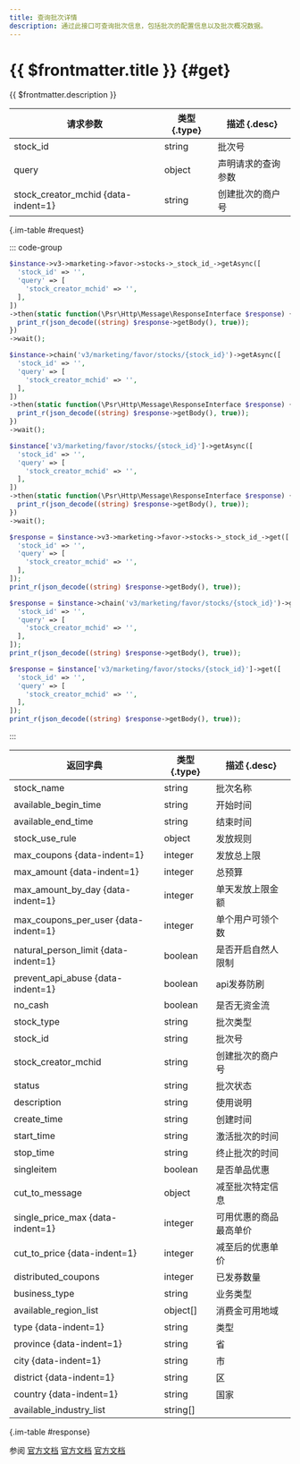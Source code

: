 ```yaml
---
title: 查询批次详情
description: 通过此接口可查询批次信息，包括批次的配置信息以及批次概况数据。
---
```


# {{ $frontmatter.title }} {#get}

{{ $frontmatter.description }}

| 请求参数 | 类型 {.type} | 描述 {.desc}
| --- | --- | ---
| stock_id | string | 批次号
| query | object | 声明请求的查询参数
| stock_creator_mchid {data-indent=1} | string | 创建批次的商户号

{.im-table #request}

::: code-group

```php [异步纯链式]
$instance->v3->marketing->favor->stocks->_stock_id_->getAsync([
  'stock_id' => '',
  'query' => [
    'stock_creator_mchid' => '',
  ],
])
->then(static function(\Psr\Http\Message\ResponseInterface $response) {
  print_r(json_decode((string) $response->getBody(), true));
})
->wait();
```

```php [异步声明式]
$instance->chain('v3/marketing/favor/stocks/{stock_id}')->getAsync([
  'stock_id' => '',
  'query' => [
    'stock_creator_mchid' => '',
  ],
])
->then(static function(\Psr\Http\Message\ResponseInterface $response) {
  print_r(json_decode((string) $response->getBody(), true));
})
->wait();
```

```php [异步属性式]
$instance['v3/marketing/favor/stocks/{stock_id}']->getAsync([
  'stock_id' => '',
  'query' => [
    'stock_creator_mchid' => '',
  ],
])
->then(static function(\Psr\Http\Message\ResponseInterface $response) {
  print_r(json_decode((string) $response->getBody(), true));
})
->wait();
```

```php [同步纯链式]
$response = $instance->v3->marketing->favor->stocks->_stock_id_->get([
  'stock_id' => '',
  'query' => [
    'stock_creator_mchid' => '',
  ],
]);
print_r(json_decode((string) $response->getBody(), true));
```

```php [同步声明式]
$response = $instance->chain('v3/marketing/favor/stocks/{stock_id}')->get([
  'stock_id' => '',
  'query' => [
    'stock_creator_mchid' => '',
  ],
]);
print_r(json_decode((string) $response->getBody(), true));
```

```php [同步属性式]
$response = $instance['v3/marketing/favor/stocks/{stock_id}']->get([
  'stock_id' => '',
  'query' => [
    'stock_creator_mchid' => '',
  ],
]);
print_r(json_decode((string) $response->getBody(), true));
```

:::

| 返回字典 | 类型 {.type} | 描述 {.desc}
| --- | --- | ---
| stock_name | string | 批次名称
| available_begin_time | string | 开始时间
| available_end_time | string | 结束时间
| stock_use_rule | object | 发放规则
| max_coupons {data-indent=1} | integer | 发放总上限
| max_amount {data-indent=1} | integer | 总预算
| max_amount_by_day {data-indent=1} | integer | 单天发放上限金额
| max_coupons_per_user {data-indent=1} | integer | 单个用户可领个数
| natural_person_limit {data-indent=1} | boolean | 是否开启自然人限制
| prevent_api_abuse {data-indent=1} | boolean | api发券防刷
| no_cash | boolean | 是否无资金流
| stock_type | string | 批次类型
| stock_id | string | 批次号
| stock_creator_mchid | string | 创建批次的商户号
| status | string | 批次状态
| description | string | 使用说明
| create_time | string | 创建时间
| start_time | string | 激活批次的时间
| stop_time | string | 终止批次的时间
| singleitem | boolean | 是否单品优惠
| cut_to_message | object | 减至批次特定信息
| single_price_max {data-indent=1} | integer | 可用优惠的商品最高单价
| cut_to_price {data-indent=1} | integer | 减至后的优惠单价
| distributed_coupons | integer | 已发券数量
| business_type | string | 业务类型
| available_region_list | object[] | 消费金可用地域
| type {data-indent=1} | string | 类型
| province {data-indent=1} | string | 省
| city {data-indent=1} | string | 市
| district {data-indent=1} | string | 区
| country {data-indent=1} | string | 国家
| available_industry_list | string[] | 

{.im-table #response}

参阅 [官方文档](https://pay.weixin.qq.com/docs/merchant/apis/cash-coupons/stock/query-stock.html) [官方文档](https://pay.weixin.qq.com/docs/partner/apis/cash-coupons/stock/query-stock.html) [官方文档](https://pay.weixin.qq.com/wiki/doc/apiv3/wxpay/marketing/convention/chapter3_5.shtml)
